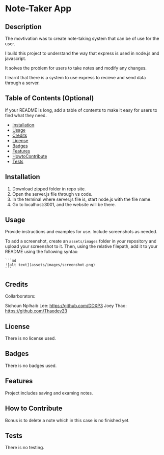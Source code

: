 # Note-Taker App

## Description

The movtivation was to create note-taking system that can be of use for the user.

I build this project to understand the way that express is used in node.js and javascript.

It solves the problem for users to take notes and modify any changes.

I learnt that there is a system to use express to recieve and send data through a server.

## Table of Contents (Optional)

If your README is long, add a table of contents to make it easy for users to find what they need.

- [Installation](#installation)
- [Usage](#usage)
- [Credits](#credits)
- [License](#license)
- [Badges](#badges)
- [Features](#features)
- [HowtoContribute](#how-to-contribute)
- [Tests](#tests)

## Installation

1. Download zipped folder in repo site.
2. Open the server.js file through vs code.
3. In the terminal where server.js file is, start node.js with the file name.
4. Go to localhost:3001, and the website will be there.

## Usage

Provide instructions and examples for use. Include screenshots as needed.

To add a screenshot, create an `assets/images` folder in your repository and upload your screenshot to it. Then, using the relative filepath, add it to your README using the following syntax:

    ```md
    ![alt text](assets/images/screenshot.png)
    ```



## Credits

Collarborators:

Sichoun Nplhaib Lee: https://github.com/DDXP3
Joey Thao: https://github.com/Thaodev23

## License

There is no license used.

## Badges

There is no badges used.

## Features

Project includes saving and examing notes.

## How to Contribute

Bonus is to delete a note which in this case is no finished yet.

## Tests

There is no testing.